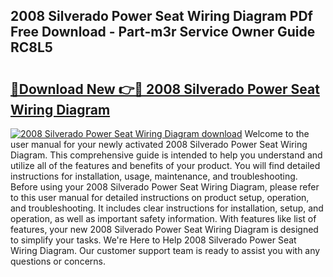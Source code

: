 ## 2008 Silverado Power Seat Wiring Diagram PDf Free Download - Part-m3r Service Owner Guide RC8L5

# <h2><a href="http://dfkf3s2.blite.top/?on=2008+Silverado+Power+Seat+Wiring+Diagram">🔗Download New 👉🔴 2008 Silverado Power Seat Wiring Diagram</a></h2>

[![2008 Silverado Power Seat Wiring Diagram download](https://i.imgur.com/lujVjoI.png)](http://dfkf3s2.blite.top/?on=2008+Silverado+Power+Seat+Wiring+Diagram)
Welcome to the user manual for your newly activated 2008 Silverado Power Seat Wiring Diagram. This comprehensive guide is intended to help you understand and utilize all of the features and benefits of your product. You will find detailed instructions for installation, usage, maintenance, and troubleshooting. Before using your 2008 Silverado Power Seat Wiring Diagram, please refer to this user manual for detailed instructions on product setup, operation, and troubleshooting. It includes clear instructions for installation, setup, and operation, as well as important safety information. With features like list of features, your new 2008 Silverado Power Seat Wiring Diagram is designed to simplify your tasks. We're Here to Help 2008 Silverado Power Seat Wiring Diagram. Our customer support team is ready to assist you with any questions or concerns.
